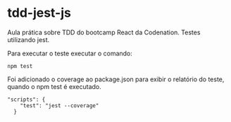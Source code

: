 # tdd-jest-js

Aula prática sobre TDD do bootcamp React da Codenation. Testes utilizando jest.

Para executar o teste executar o comando:

```npm test```

Foi adicionado o coverage ao package.json para exibir o relatório do teste, quando o npm test é executado.

```
"scripts": {
    "test": "jest --coverage"
  }
``` 
